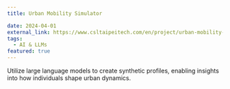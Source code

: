 ```yaml
---
title: Urban Mobility Simulator

date: 2024-04-01
external_link: https://www.csltaipeitech.com/en/project/urban-mobility-simulator
tags:
  - AI & LLMs
featured: true
---
```


Utilize large language models to create synthetic profiles, enabling insights into how individuals shape urban dynamics.

<!--more-->

